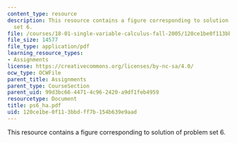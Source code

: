 ```yaml
---
content_type: resource
description: This resource contains a figure corresponding to solution of problem
  set 6.
file: /courses/18-01-single-variable-calculus-fall-2005/120ce1be0f113bbdff7b154b639e9aad_ps6_ha.pdf
file_size: 14577
file_type: application/pdf
learning_resource_types:
- Assignments
license: https://creativecommons.org/licenses/by-nc-sa/4.0/
ocw_type: OCWFile
parent_title: Assignments
parent_type: CourseSection
parent_uid: 99d3bc66-4471-4c96-2420-a9df1feb4959
resourcetype: Document
title: ps6_ha.pdf
uid: 120ce1be-0f11-3bbd-ff7b-154b639e9aad
---
```

This resource contains a figure corresponding to solution of problem set 6.